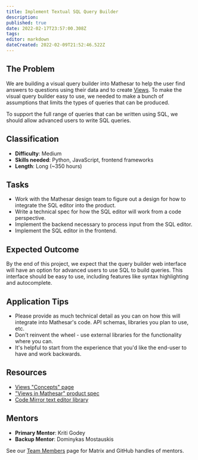 ```yaml
---
title: Implement Textual SQL Query Builder
description: 
published: true
date: 2022-02-17T23:57:00.308Z
tags: 
editor: markdown
dateCreated: 2022-02-09T21:52:46.522Z
---
```


## The Problem
We are building a visual query builder into Mathesar to help the user find answers to questions using their data and to create [Views](/en/product/concepts/views). To make the visual query builder easy to use, we needed to make a bunch of assumptions that limits the types of queries that can be produced. 

To support the full range of queries that can be written using SQL, we should allow advanced users to write SQL queries.

## Classification
- **Difficulty**: Medium
- **Skills needed**: Python, JavaScript, frontend frameworks
- **Length**: Long (~350 hours)

## Tasks
- Work with the Mathesar design team to figure out a design for how to integrate the SQL editor into the product.
- Write a technical spec for how the SQL editor will work from a code perspective.
- Implement the backend necessary to process input from the SQL editor.
- Implement the SQL editor in the frontend.

## Expected Outcome
By the end of this project, we expect that the query builder web interface will have an option for advanced users to use SQL to build queries. This interface should be easy to use, including features like syntax highlighting and autocomplete.

## Application Tips
- Please provide as much technical detail as you can on how this will integrate into Mathesar's code. API schemas, libraries you plan to use, etc.
- Don't reinvent the wheel - use external libraries for the functionality where you can.
- It's helpful to start from the experience that you'd like the end-user to have and work backwards.

## Resources
- [Views "Concepts" page](/en/product/concepts/views)
- ["Views in Mathesar" product spec](/en/product/specs/2022-01-views)
- [Code Mirror text editor library](https://codemirror.net/)


## Mentors
- **Primary Mentor**: Kriti Godey
- **Backup Mentor**: Dominykas Mostauskis 

See our [Team Members](/en/team/members) page for Matrix and GitHub handles of mentors.